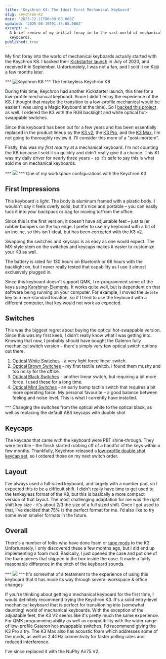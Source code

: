 ```yaml
---
title: 'Keychron K3: The Ideal First Mechanical Keyboard'
slug: keychron-k3
date: '2023-12-21T00:00:00.000Z'
updated: '2025-08-19T01:35:00.000Z'
excerpt: >-
  A brief review of my initial foray in to the vast world of mechanical
  keyboards.
published: true
---
```

My first foray into the world of mechanical keyboards actually started with the Keychron K8. I backed their [Kickstarter launch](https://www.kickstarter.com/projects/keytron/keychron-k8-a-tenkeyless-wireless-mechanical-keyboard) in July of 2020, and received it in September. Unfortunately, I was not a fan, and I sold it on Kijiji a few months later.

^^^
![Keychron K8](/img/keychron-k3/keychron-k8.jpg)
^^^ The tenkeyless Keychron K8

During this time, Keychron had another Kickstarter launch, this time for a low-profile mechanical keyboard. Since I didn't enjoy the experience of the K8, I thought that maybe the transition to a low-profile mechanical would be easier (I was using a Magic Keyboard at the time). So I [backed this project](https://www.kickstarter.com/projects/keytron/keychron-k3-ultra-slim-compact-wireless-mechanical-keyboard) as well. I ordered the K3 with the RGB backlight and white optical hot-swappable switches.

Since this keyboard has been out for a few years and has been essentially replaced in the product lineup by the [K3 v2](https://www.keychron.com/products/keychron-k3-wireless-mechanical-keyboard?variant=32220198994009), the [K3 Pro](https://www.keychron.com/products/keychron-k3-pro-qmk-via-wireless-custom-mechanical-keyboard?variant=40283618738265), and the [K3 Max](https://www.keychron.com/products/keychron-k3-max-qmk-via-wireless-custom-mechanical-keyboard), I'm not going to thoroughly review it. I'll consider this more of a "post-mortem".

Firstly, this was my _first real try_ at a mechanical keyboard. I'm not counting the K8 because I sold it so quickly and didn't really give it a chance. This K1 was my daily driver for nearly three years – so it's safe to say this is what sold me on mechanical keyboards.

^^^
![](/img/keychron-k3/keychron-k3-workspace.jpg)
^^^ One of my workspace configurations with the Keychron K3

## First Impressions

This keyboard is _light_. The body is aluminum framed with a plastic body. I wouldn't say it feels overly solid, but it's nice and portable – you can easily tuck it into your backpack or bag for moving to/from the office.

Since this is the first version, it doesn't have adjustable feet – just taller rubber bumpers on the top edge. I prefer to use my keyboard with a bit of an incline, so this isn't ideal, but has been corrected with the K3 v2.

Swapping the switches and keycaps is as easy as one would expect. The MX-style stem on the switches and keycaps makes it easier to customize your K3 as well.

The battery is rated for 130 hours on Bluetooth or 68 hours with the backlight on, but I never really tested that capability as I use it almost exclusively plugged in.

Since this keyboard doesn't support QMK, I re-programmed some of the keys using [Karabiner-Elements](https://karabiner-elements.pqrs.org/). It works quite well, but is dependent on that software being running on your computer. For example, I moved the `delete` key to a non-standard location, so if I tried to use the keyboard with a different computer, that key would not work as expected.

## Switches

This was the biggest regret about buying the optical hot-swappable version. Since this was my first keeb, I didn't really know what I was getting into. Knowing that now, I probably should have bought the Gateron fully mechanical switch version – there's simply very few optical switch options out there.

1. [Optical White Switches](https://www.keychron.com/products/low-profile-keychron-optical-switch-set-87-pcs?variant=32264204517465) - a very light force linear switch.
2. [Optical Brown Switches](https://www.keychron.com/products/low-profile-keychron-optical-switch-set-87-pcs?variant=32264204484697) - my first tactile switch. I found them mushy and too noisy for the office.
3. [Optical Black Switches](https://www.keychron.com/products/low-profile-keychron-optical-switch-set-87-pcs?variant=32264204550233) - another linear switch, but requiring a bit more force. I used these for a long time.
4. [Optical Mint Switches](https://www.keychron.com/products/low-profile-keychron-optical-switch-set-87-pcs?variant=39401450405977) - an early bump tactile switch that requires a bit more operating force. My personal favourite – a good balance between feeling and noise level. This is what I currently have installed.

^^^ Changing the switches from the optical white to the optical black, as well as replacing the default ABS keycaps with double shot

## Keycaps

The keycaps that came with the keyboard were PBT shine-through. They were terrible – the finish started rubbing off of a handful of the keys within a few months. Thankfully, Keychron released a [low-profile double shot keycap set](https://www.keychron.com/collections/keychron-low-profile-keycaps/products/low-profile-double-shot-pbt-keycap-set), so I ordered those on my next switch order.

## Layout

I've always used a full-sized keyboard, and largely with a number pad, so I expected this to be a difficult shift. I didn't really have time to get used to the tenkeyless format of the K8, but this is basically a more compact version of that layout. The most challenging adaptation for me was the right shift key size – it's about 2/3 the size of a full sized shift. Once I got used to that, I've decided that 75% is the perfect format for me. I'd also like to try some even smaller formats in the future.

## Overall

There's a number of folks who have done foam or [tape mods](https://jakeroid.com/blog/how-did-i-upgrade-keychron-k3) to the K3. Unfortunately, I only discovered these a few months ago, but I did end up implementing a foam mod. Basically, I just opened the case and put one of the foam pieces that shipped in the box inside the case. It made a fairly reasonable difference in the pitch of the keyboard sounds.

^^^
![](/img/keychron-k3/keychron-k3-workspace-2.jpg)
^^^ It's somewhat of a testament to the experience of using this keyboard that it has made its way through several workspace & office changes

If you're thinking about getting a mechanical keyboard for the first time, I would definitely recommend trying the Keychron K3. It's a solid entry-level mechanical keyboard that is perfect for transitioning into (somewhat daunting) world of mechanical keyboards. With the exception of the adjustable feet, the K3 V2 seems like it's pretty much the same experience. For QMK programming ability as well as compatibility with the wider range of low-profile Gateron hot-swappable switches, I'd recommend giving the K3 Pro a try. The K3 Max also has acoustic foam which addresses some of the mods, as well as 2.4GHz connectivity for faster polling rates and reduced interference.

I've since replaced it with the NuPhy Air75 V2.
